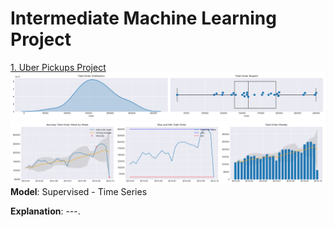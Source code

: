 # Intermediate Machine Learning Project

[1. Uber Pickups Project](https://github.com/richardraphitaompusunggu/datascience_and_machinelearning/blob/master/Uber%20Pickup/Uber%20Pickup.ipynb)
<img src="images/data_uber_1.png?raw=true"/>
<img src="images/data_uber_2.png?raw=true"/>
**Model**: Supervised - Time Series

**Explanation**: ---.
